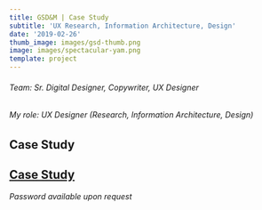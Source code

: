 ```yaml
---
title: GSD&M | Case Study
subtitle: 'UX Research, Information Architecture, Design'
date: '2019-02-26'
thumb_image: images/gsd-thumb.png
image: images/spectacular-yam.png
template: project
---
```

###### Team: Sr. Digital Designer, Copywriter, UX Designer

###### My role: UX Designer (Research, Information Architecture, Design)

## Case Study

## [Case Study](https://crypto.figmaticapp.com/share/kjtw26d989651/w77R9I8yom7rEdiBPLH7)



[](https://crypto.figmaticapp.com/share/kju89auk59525/8dExRTg4pwBVtaT9ii79)*Password available upon request*
